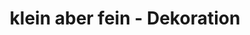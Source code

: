 ---
title: "klein aber fein - Dekoration"
url: /asslar/klein-aber-fein-dekoration/
shop: Andenken
---